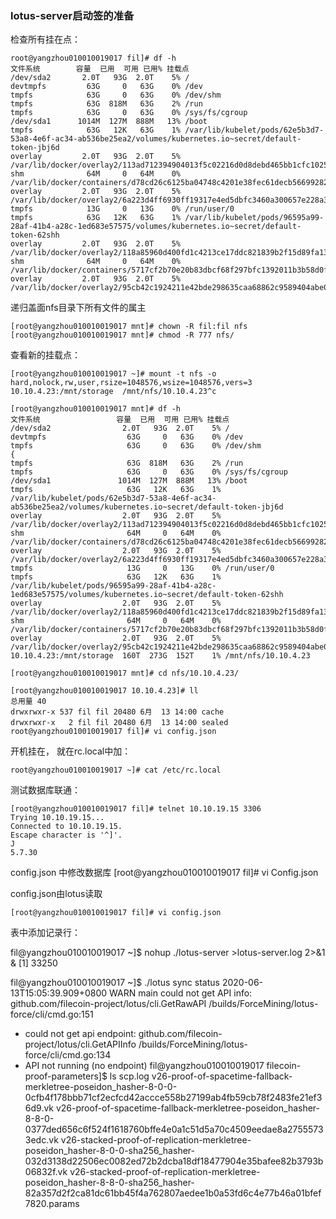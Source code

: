 ### lotus-server启动签的准备 

检查所有挂在点：
```
root@yangzhou010010019017 fil]# df -h
文件系统        容量  已用  可用 已用% 挂载点
/dev/sda2       2.0T   93G  2.0T    5% /
devtmpfs         63G     0   63G    0% /dev
tmpfs            63G     0   63G    0% /dev/shm
tmpfs            63G  818M   63G    2% /run
tmpfs            63G     0   63G    0% /sys/fs/cgroup
/dev/sda1      1014M  127M  888M   13% /boot
tmpfs            63G   12K   63G    1% /var/lib/kubelet/pods/62e5b3d7-53a8-4e6f-ac34-ab536be25ea2/volumes/kubernetes.io~secret/default-token-jbj6d
overlay         2.0T   93G  2.0T    5% /var/lib/docker/overlay2/113ad712394904013f5c02216d0d8debd465bb1cfc102511864d76ccb7c3606a/merged
shm              64M     0   64M    0% /var/lib/docker/containers/d78cd26c6125ba04748c4201e38fec61decb56699282bc3c4953d0b100acf34b/mounts/shm
overlay         2.0T   93G  2.0T    5% /var/lib/docker/overlay2/6a223d4ff6930ff19317e4ed5dbfc3460a300657e228a307cd0118719f65c76b/merged
tmpfs            13G     0   13G    0% /run/user/0
tmpfs            63G   12K   63G    1% /var/lib/kubelet/pods/96595a99-28af-41b4-a28c-1ed683e57575/volumes/kubernetes.io~secret/default-token-62shh
overlay         2.0T   93G  2.0T    5% /var/lib/docker/overlay2/118a85960d400fd1c4213ce17ddc821839b2f15d89fa13d38c245294423ac502/merged
shm              64M     0   64M    0% /var/lib/docker/containers/5717cf2b70e20b83dbcf68f297bfc1392011b3b58d0f57c0a973f1f86aa34599/mounts/shm
overlay         2.0T   93G  2.0T    5% /var/lib/docker/overlay2/95cb42c1924211e42bde298635caa68862c9589404abe07022e2ab002535e7cf/merged
```

递归盖面nfs目录下所有文件的属主
```
[root@yangzhou010010019017 mnt]# chown -R fil:fil nfs
[root@yangzhou010010019017 mnt]# chmod -R 777 nfs/
```

查看新的挂载点：
```
[root@yangzhou010010019017 ~]# mount -t nfs -o hard,nolock,rw,user,rsize=1048576,wsize=1048576,vers=3 10.10.4.23:/mnt/storage  /mnt/nfs/10.10.4.23^c

[root@yangzhou010010019017 mnt]# df -h
文件系统                 容量  已用  可用 已用% 挂载点
/dev/sda2                2.0T   93G  2.0T    5% /
devtmpfs                  63G     0   63G    0% /dev
tmpfs                     63G     0   63G    0% /dev/shm
{
tmpfs                     63G  818M   63G    2% /run
tmpfs                     63G     0   63G    0% /sys/fs/cgroup
/dev/sda1               1014M  127M  888M   13% /boot
tmpfs                     63G   12K   63G    1% /var/lib/kubelet/pods/62e5b3d7-53a8-4e6f-ac34-ab536be25ea2/volumes/kubernetes.io~secret/default-token-jbj6d
overlay                  2.0T   93G  2.0T    5% /var/lib/docker/overlay2/113ad712394904013f5c02216d0d8debd465bb1cfc102511864d76ccb7c3606a/merged
shm                       64M     0   64M    0% /var/lib/docker/containers/d78cd26c6125ba04748c4201e38fec61decb56699282bc3c4953d0b100acf34b/mounts/shm
overlay                  2.0T   93G  2.0T    5% /var/lib/docker/overlay2/6a223d4ff6930ff19317e4ed5dbfc3460a300657e228a307cd0118719f65c76b/merged
tmpfs                     13G     0   13G    0% /run/user/0
tmpfs                     63G   12K   63G    1% /var/lib/kubelet/pods/96595a99-28af-41b4-a28c-1ed683e57575/volumes/kubernetes.io~secret/default-token-62shh
overlay                  2.0T   93G  2.0T    5% /var/lib/docker/overlay2/118a85960d400fd1c4213ce17ddc821839b2f15d89fa13d38c245294423ac502/merged
shm                       64M     0   64M    0% /var/lib/docker/containers/5717cf2b70e20b83dbcf68f297bfc1392011b3b58d0f57c0a973f1f86aa34599/mounts/shm
overlay                  2.0T   93G  2.0T    5% /var/lib/docker/overlay2/95cb42c1924211e42bde298635caa68862c9589404abe07022e2ab002535e7cf/merged
10.10.4.23:/mnt/storage  160T  273G  152T    1% /mnt/nfs/10.10.4.23

[root@yangzhou010010019017 mnt]# cd nfs/10.10.4.23/

[root@yangzhou010010019017 10.10.4.23]# ll
总用量 40
drwxrwxr-x 537 fil fil 20480 6月  13 14:00 cache
drwxrwxr-x   2 fil fil 20480 6月  13 14:00 sealed
root@yangzhou010010019017 fil]# vi config.json
```

开机挂在， 就在rc.local中加：
```
root@yangzhou010010019017 ~]# cat /etc/rc.local
```

测试数据库联通：
```gotemplate
[root@yangzhou010010019017 fil]# telnet 10.10.19.15 3306
Trying 10.10.19.15...
Connected to 10.10.19.15.
Escape character is '^]'.
J
5.7.30
```

config.json 中修改数据库
[root@yangzhou010010019017 fil]# vi Config.json

config.json由lotus读取
```
[root@yangzhou010010019017 fil]# vi config.json
```

表中添加记录行：


fil@yangzhou010010019017 ~]$ nohup ./lotus-server >lotus-server.log 2>&1 &
[1] 33250

fil@yangzhou010010019017 ~]$ ./lotus sync status
2020-06-13T15:05:39.909+0800	WARN	main	could not get API info:
    github.com/filecoin-project/lotus/cli.GetRawAPI
        /builds/ForceMining/lotus-force/cli/cmd.go:151
  - could not get api endpoint:
    github.com/filecoin-project/lotus/cli.GetAPIInfo
        /builds/ForceMining/lotus-force/cli/cmd.go:134
  - API not running (no endpoint)
fil@yangzhou010010019017 filecoin-proof-parameters]$ ls
scp.log
v26-proof-of-spacetime-fallback-merkletree-poseidon_hasher-8-0-0-0cfb4f178bbb71cf2ecfcd42accce558b27199ab4fb59cb78f2483fe21ef36d9.vk
v26-proof-of-spacetime-fallback-merkletree-poseidon_hasher-8-8-0-0377ded656c6f524f1618760bffe4e0a1c51d5a70c4509eedae8a27555733edc.vk
v26-stacked-proof-of-replication-merkletree-poseidon_hasher-8-0-0-sha256_hasher-032d3138d22506ec0082ed72b2dcba18df18477904e35bafee82b3793b06832f.vk
v26-stacked-proof-of-replication-merkletree-poseidon_hasher-8-8-0-sha256_hasher-82a357d2f2ca81dc61bb45f4a762807aedee1b0a53fd6c4e77b46a01bfef7820.params


